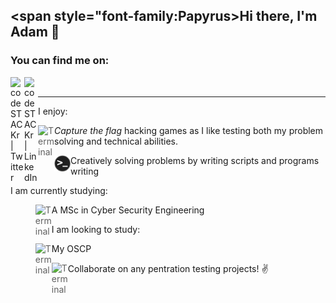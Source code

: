 ## <span style="font-family:Papyrus>Hi there, I'm Adam</span> :wave:

### You can find me on: 
[<img align="left" alt="codeSTACKr | Twitter" width="22px" src="https://cdn.jsdelivr.net/npm/simple-icons@v3/icons/twitter.svg" />](https://twitter.com/gossy_84)
[<img align="left" alt="codeSTACKr | LinkedIn" width="22px" src="https://cdn.jsdelivr.net/npm/simple-icons@v3/icons/linkedin.svg" />](https://www.linkedin.com/in/adam-goss-995398167/)

<br>

---

I enjoy:
><img align="left" alt="Terminal" width="26px" src="https://github.com/FortAwesome/Font-Awesome/blob/master/svgs/solid/network-wired.svg" />
*Capture the flag* hacking games as I like testing both my problem solving and technical abilities.
><img align="left" alt="Terminal" width="26px" src="https://raw.githubusercontent.com/github/explore/80688e429a7d4ef2fca1e82350fe8e3517d3494d/topics/terminal/terminal.png" />
Creatively solving problems by writing scripts and programs writing

I am currently studying:
><img align="left" alt="Terminal" width="26px" src="https://github.com/FortAwesome/Font-Awesome/blob/master/svgs/solid/graduation-cap.svg" />
A MSc in Cyber Security Engineering 

I am looking to study:
><img align="left" alt="Terminal" width="26px" src="https://github.com/FortAwesome/Font-Awesome/blob/master/svgs/solid/calendar-alt.svg" />
My OSCP
><img align="left" alt="Terminal" width="26px" src="https://github.com/FortAwesome/Font-Awesome/blob/master/svgs/solid/users.svg" />
Collaborate on any pentration testing projects! :v:
